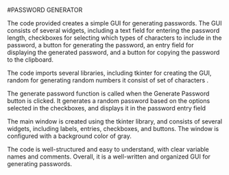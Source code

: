 #PASSWORD GENERATOR

The code provided creates a simple GUI for generating passwords. The GUI consists of several widgets, including a text field for entering the
password length, checkboxes for selecting which types of characters to include in the password, a button for generating the password, an entry field for
displaying the generated password, and a button for copying the password to the clipboard.

The code imports several libraries, including tkinter for creating the GUI, random for generating random numbers
it consist of set of characters .

The generate password function is called when the Generate Password button is clicked. It generates a random password based on the options
selected in the checkboxes, and displays it in the password entry field

The main window is created using the tkinter library, and consists of several widgets, including labels, entries, checkboxes, and buttons. The
window is configured with a background color of gray.

The code is well-structured and easy to understand, with clear variable names and comments. Overall, it is a well-written and organized GUI for generating
passwords.
